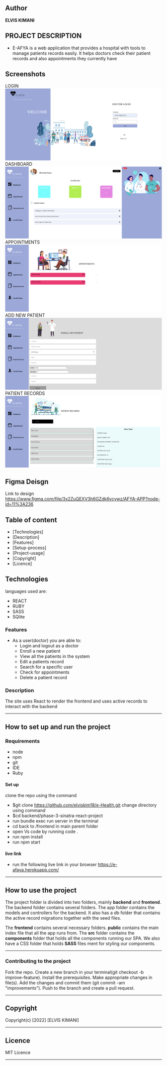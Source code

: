 
## Author 

**ELVIS KIMANI**


## PROJECT DESCRIPTION
- E-AFYA is a web application that provides a hospital with tools to manage patients records easily. It helps doctors check their patient records and also appointments they currently have


## Screenshots
LOGIN
![image](/frontend/ehealth/src/images/login.png)
DASHBOARD
![image](/frontend/ehealth/src/images/dashboard.png)
APPOINTMENTS
![image](/frontend/ehealth/src/images/appointments.png)
ADD NEW PATIENT
![image](/frontend/ehealth/src/images/enrollpage.png)
PATIENT RECORDS
![image](/frontend/ehealth/src/images/patientrecords.png)

## Figma Deisgn
Link to design https://www.figma.com/file/3x2ZuQEXV3h6GZdk6vcywz/AFYA-APP?node-id=11%3A236

## Table of content
- [Technologies]
- [Description]
- [Features]
- [Setup-process]
- [Project-usage]
- [Copyright]
- [Licence]

## Technologies

languages used are:
- REACT 
- RUBY
- SASS
- SQlite



### Features
* As a user(doctor) you are able to:
    - Login  and logout as a doctor
    - Enroll a new patient
    - View all the patients in the system
    - Edit a patients record
    - Search for a specific user
    - Check for appointments
    - Delete a patient record

### Description
The site uses React to render the frontend and uses active records to interact with the backend

*** 
## How to set up and run the project

### Requirements
* node
* npm
* git
* IDE
* Ruby



   

#### Set up
clone the repo using the command
- $git clone https://github.com/elviskim18/e-Health.git
change directory using command
- $cd backend/phase-3-sinatra-react-project
- run bundle exec run server in the terminal
- cd back to /frontend in main parent folder
- open Vs code by running code .
- run npm install
- run npm start


#### live link
 - run the following live link in your browser  https://e-afaya.herokuapp.com/


***
## How to use the project
The project folder is divided into two folders, mainly **backend** and **frontend**. The backend folder contains several folders. The app folder contains the models and controllers for the backend. It also has a db folder that contains the active record migrations together with the seed files.

The **frontend** contains several necessary folders. **public** contains the main index file that all the app runs from. The **src** folder contains the **components** folder that holds all the components running our SPA. We also have a CSS folder that holds **SASS** files ment for styling our components.
***
### Contributing to the project
Fork the repo. Create a new branch in your terminal(git checkout -b improve-feature). Install the prerequisites. Make appropriate changes in file(s). Add the changes and commit them (git commit -am "improvements"). Push to the branch and create a pull request.

***
## Copyright
 Copyright(c) [2022] [ELVIS KIMANI]

***
## Licence

MIT Licence
***
